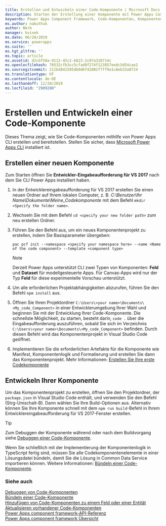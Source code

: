 ```yaml
---
title: Erstellen und Entwickeln einer Code-Komponente | Microsoft Docs
description: Starten der Erstellung einer Komponente mit Power Apps Component Framework-Tooling
keywords: Power Apps Component Framework, Code-Komponenten, Komponentenframework
ms.author: nabuthuk
author: Nkrb
manager: kvivek
ms.date: 06/20/2019
ms.service: powerapps
ms.suite: ''
ms.tgt_pltfrm: ''
ms.topic: article
ms.assetid: d2cbf58a-9112-45c2-b823-2c07a310714c
ms.openlocfilehash: 70532cfb3cc5cfad0f274f123857eedc5d54cae2
ms.sourcegitcommit: 212bd841595db0d6f41002f7ff9a1c8eb33a0724
ms.translationtype: HT
ms.contentlocale: de-DE
ms.lasthandoff: 12/20/2019
ms.locfileid: "2909280"
---
```

# <a name="create-and-build-a-code-component"></a>Erstellen und Entwickeln einer Code-Komponente

Dieses Thema zeigt, wie Sie Code-Komponenten mithilfe von Power Apps CLI erstellen und bereitstellen. Stellen Sie sicher, dass [Microsoft Power Apps CLI](https://aka.ms/PowerAppsCLI) installiert ist.

## <a name="create-a-new-component"></a>Erstellen einer neuen Komponente

Zum Starten öffnen Sie **Entwickler-Eingabeaufforderung für VS 2017** nach dem Sie CLI Power Apps installiert haben.

1. In der Entwicklereingabeaufforderung für VS 2017 erstellen Sie einen neuen Ordner auf Ihrem lokalen Computer, z. B. *C:\Benutzer\Ihr Name\Dokumente\\Meine_Codekomponente* mit dem Befehl `mkdir <Specify the folder name>`.
2. Wechseln Sie mit dem Befehl `cd <specify your new folder path>` zum neu erstellen Ordner.
3. Führen Sie den Befehl aus, um ein neues Komponentenprojekt zu erstellen, indem Sie Basisparameter übergeben:

    ```CLI
    pac pcf init --namespace <specify your namespace here> --name <Name of the code component> --template <component type>
    ```
 
   > [!NOTE]
   > Derzeit Power Apps unterstützt CLI zwei Typen von Komponenten: **Feld** und **Dataset** für modellgesteuerte Apps.  Für Canvas-Apps wird nur der Typ **Feld** für diese experimentelle Vorschau unterstützt.

4. Um alle erforderlichen Projektabhängigkeiten abzurufen, führen Sie den Befehl `npm install` aus.
5. Öffnen Sie Ihren Projektordner `C:\Users\<your name>\Documents\<My_code_Component>` in einer Entwicklerumgebung Ihrer Wahl und beginnen Sie mit der Entwicklung Ihrer Code-Komponente. Die schnellste Möglichkeit, zu starten, besteht darin, `code .` über die Eingabeaufforderung auszuführen, sobald Sie sich im Verzeichnis `C:\Users\<your name>\Documents\<My_code_Component>` befinden. Durch diesen Befehl wird das Komponentenprojekt in Visual Studio Code geöffnet.
6. Implementieren Sie die erforderlichen Artefakte für die Komponente wie Manifest, Komponentenlogik und Formatierung und erstellen Sie dann das Komponentenprojekt. Mehr Informationen: [Erstellen Sie Ihre erste Codekomponente](implementing-controls-using-typescript.md)

## <a name="build-your-component"></a>Entwickeln Ihrer Komponente

Um das Komponentenprojekt zu erstellen, öffnen Sie den Projektordner, der `package.json` in Visual Studio Code enthält, und verwenden Sie den Befehl (Strg-Umschalt-B). Dann wählen Sie Ihre Build-Optionen aus. Alternativ können Sie Ihre Komponente schnell mit dem `npm run build`-Befehl in Ihrem Entwicklereingabeaufforderung für VS 2017-Fenster erstellen.

> [!TIP]
> Zum Debuggen der Komponente während oder nach dem Buildvorgang siehe [Debuggen einer Code-Komponente](debugging-custom-controls.md).

Wenn Sie schließlich mit der Implementierung der Komponentenlogik in TypeScript fertig sind, müssen Sie alle Codekomponentenelemente in einer Lösungsdatei bündeln, damit Sie die Lösung in Common Data Service importieren können. Weitere Informationen: [Bündeln einer Code-Komponente](import-custom-controls.md).

### <a name="see-also"></a>Siehe auch

[Debuggen von Code-Komponenten](debugging-custom-controls.md)<br/>
[Bündeln einer Code-Komponente](import-custom-controls.md)<br/>
[Hinzufügen von Code-Komponenten zu einem Feld oder einer Entität](add-custom-controls-to-a-field-or-entity.md)<br/>
[Aktualisieren vorhandener Code-Komponenten](updating-existing-controls.md)<br/>
[Power Apps component framework-API-Referenz](reference/index.md)<br/>
[Power Apps component framework Übersicht](overview.md)
